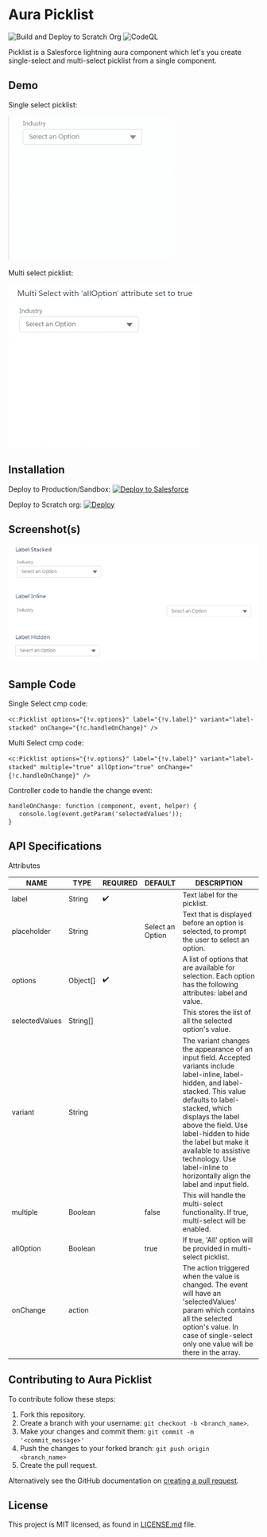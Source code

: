 # Aura Picklist

![Build and Deploy to Scratch Org](https://github.com/hemendrarajawat/aura-picklist/workflows/Build%20and%20Deploy%20to%20Scratch%20Org/badge.svg?branch=master)
![CodeQL](https://github.com/hemendrarajawat/aura-picklist/workflows/CodeQL/badge.svg?branch=master)

Picklist is a Salesforce lightning aura component which let's you create single-select and multi-select picklist from a single component.

## Demo

Single select picklist:

<kbd>
<img src="https://raw.githubusercontent.com/hemendrarajawat/aura-picklist/master/assets/images/single-select.gif" />
</kbd>

<br/>

Multi select picklist:

<kbd>
<img src="https://raw.githubusercontent.com/hemendrarajawat/aura-picklist/master/assets/images/multi-select.gif" />
</kbd>

## Installation

Deploy to Production/Sandbox:
<a href="https://githubsfdeploy.herokuapp.com">
<img alt="Deploy to Salesforce"
       src="https://raw.githubusercontent.com/afawcett/githubsfdeploy/master/deploy.png">
</a>

Deploy to Scratch org: [![Deploy](https://deploy-to-sfdx.com/dist/assets/images/DeployToSFDX.svg)](https://deploy-to-sfdx.com)

## Screenshot(s)

<kbd>
<img src="https://raw.githubusercontent.com/hemendrarajawat/aura-picklist/master/assets/images/picklist-variants.png" />
</kbd>

## Sample Code

Single Select cmp code:

`<c:Picklist options="{!v.options}" label="{!v.label}" variant="label-stacked" onChange="{!c.handleOnChange}" />`

Multi Select cmp code:

`<c:Picklist options="{!v.options}" label="{!v.label}" variant="label-stacked" multiple="true" allOption="true" onChange="{!c.handleOnChange}" />`

Controller code to handle the change event:

```
handleOnChange: function (component, event, helper) {
   console.log(event.getParam('selectedValues'));
}
```

## API Specifications

Attributes

| NAME           | TYPE     | REQUIRED           | DEFAULT          | DESCRIPTION                                                                                                                                                                                                                                                                                                                                                        |
| -------------- | -------- | ------------------ | ---------------- | ------------------------------------------------------------------------------------------------------------------------------------------------------------------------------------------------------------------------------------------------------------------------------------------------------------------------------------------------------------------ |
| label          | String   | :heavy_check_mark: |                  | Text label for the picklist.                                                                                                                                                                                                                                                                                                                                       |
| placeholder    | String   |                    | Select an Option | Text that is displayed before an option is selected, to prompt the user to select an option.                                                                                                                                                                                                                                                                       |
| options        | Object[] | :heavy_check_mark: |                  | A list of options that are available for selection. Each option has the following attributes: label and value.                                                                                                                                                                                                                                                     |
| selectedValues | String[] |                    |                  | This stores the list of all the selected option's value.                                                                                                                                                                                                                                                                                                           |
| variant        | String   |                    |                  | The variant changes the appearance of an input field. Accepted variants include label-inline, label-hidden, and label-stacked. This value defaults to label-stacked, which displays the label above the field. Use label-hidden to hide the label but make it available to assistive technology. Use label-inline to horizontally align the label and input field. |
| multiple       | Boolean  |                    | false            | This will handle the multi-select functionality. If true, multi-select will be enabled.                                                                                                                                                                                                                                                                            |
| allOption      | Boolean  |                    | true             | If true, 'All' option will be provided in multi-select picklist.                                                                                                                                                                                                                                                                                                   |
| onChange       | action   |                    |                  | The action triggered when the value is changed. The event will have an 'selectedValues' param which contains all the selected option's value. In case of single-select only one value will be there in the array.                                                                                                                                                  |

## Contributing to Aura Picklist

To contribute follow these steps:

1. Fork this repository.
2. Create a branch with your username: `git checkout -b <branch_name>`.
3. Make your changes and commit them: `git commit -m '<commit_message>'`
4. Push the changes to your forked branch: `git push origin <branch_name>`
5. Create the pull request.

Alternatively see the GitHub documentation on [creating a pull request](https://help.github.com/en/github/collaborating-with-issues-and-pull-requests/creating-a-pull-request).

## License

This project is MIT licensed, as found in [LICENSE.md](LICENSE.md) file.
